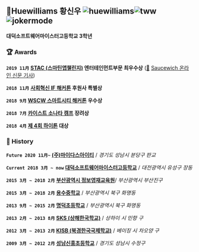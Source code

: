 ## 🎃Huewilliams  황신우 ![huewilliams](https://user-images.githubusercontent.com/37013834/87556037-2a75c280-c6f1-11ea-915e-aa7f553c37bc.jpg)![tww](https://user-images.githubusercontent.com/37013834/87628035-035bd700-c76b-11ea-96c0-bab13ba7e31b.jpg)![jokermode](https://user-images.githubusercontent.com/37013834/87555954-0c0fc700-c6f1-11ea-927d-0ac999ac16bf.jpg)

**대덕소프트웨어마이스터고등학교 3학년**

### 🏆 Awards

**`2019 11月`  [STAC (스마틴앱챌린지)](https://tacademy.skplanet.com/front/exhibition/listExhibition.action) 엔터테인먼트부문 최우수상** ([📰](https://apps.timwhitlock.info/emoji/tables/unicode#emoji-modal) [Saucewich 온라인 신문 기사](https://game.donga.com/93628/?fbclid=IwAR0e3PcBtgC525Ge9hRXka2Fic1xFE1h2Jow3Nvl2A91JHNWJsDk6rJG2fU))

**`2018 11月` [사회혁신 IF 해커톤](http://hamkke.org/archives/30449) 후원사 특별상**

**`2018 9月` [WSCW 스마트시티 해커톤](https://www.facebook.com/WorldSmartCityWeek/photos/wscw-2018-스마트시티-해커톤더-나은-우리의-생활을-위해-첨단-기술과-도시환경을-융합한-스마트시티-wscw-2018-스마트시티-해커톤-대회/511952699249392/) 우수상**

**`2018 7月` [카이스트 소나타 캠프](http://gifted.kaist.ac.kr/bbs/board.php?bo_table=notice&wr_id=22) 장려상**

**`2018 4月` [제 4회 하이톤](https://www.facebook.com/highthon/posts/218705695482507/) 대상**

### 📜 History

**`Future 2020 11月~` [(주)마이다스아이티](https://www.midasit.com/)** / *경기도 성남시 분당구 판교*

**`Current 2018 3月 ~ now` [대덕소프트웨어마이스터고등학교](http://dsmhs.djsch.kr/main.do)** / *대전광역시 유성구 장동*

**`2015 3月 ~ 2018 2月` [부산광역시 정보영재교육원](http://www.busanedu.net/talent/)**/ *부산광역시 부산진구*

**`2015 3月 ~ 2018 2月` [용수중학교](http://school.busanedu.net/yongsu-m/main.do)** / *부산광역시 북구 화명동*

**`2013 9月 ~ 2015 2月` [명덕초등학교](http://school.busanedu.net/myd-e/main.do)** /  *부산광역시 북구 화명동*

**`2013 2月 ~ 2013 8月` [SKS (상해한국학교)](http://www.skoschool.com/)** / *상하이 시 민항 구*

**`2012 3月 ~ 2013 2月` [KISB (북경한국국제학교)](http://kisb.net/)** / *베이징 시 차오양 구*

**`2009 3月 ~ 2012 2月` [성남신흥초등학교](http://www.snsh.es.kr/main.php)** / *경기도 성남시 수정구*

